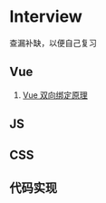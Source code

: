 # Interview
查漏补缺，以便自己复习

## Vue
1. [Vue 双向绑定原理](https://segmentfault.com/a/1190000006599500#comment-area)

## JS

## CSS

## 代码实现
